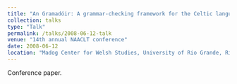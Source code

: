 ```yaml
---
title: "An Gramadóir: A grammar-checking framework for the Celtic languages and its applications"
collection: talks
type: "Talk"
permalink: /talks/2008-06-12-talk
venue: "14th annual NAACLT conference"
date: 2008-06-12
location: "Madog Center for Welsh Studies, University of Rio Grande, Rio Grand, Ohio, USA"
---
```


Conference paper.
